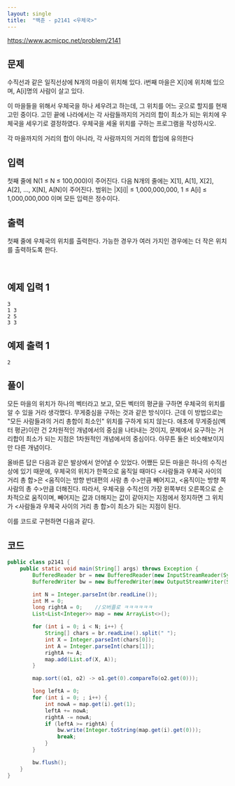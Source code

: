 ```yaml
---
layout: single
title:  "백준 - p2141 <우체국>"
---
```


https://www.acmicpc.net/problem/2141

## 문제

수직선과 같은 일직선상에 N개의 마을이 위치해 있다. i번째 마을은 X[i]에 위치해 있으며, A[i]명의 사람이 살고 있다.

이 마을들을 위해서 우체국을 하나 세우려고 하는데, 그 위치를 어느 곳으로 할지를 현재 고민 중이다. 고민 끝에 나라에서는 각 사람들까지의 거리의 합이 최소가 되는 위치에 우체국을 세우기로 결정하였다. 우체국을 세울 위치를 구하는 프로그램을 작성하시오.

각 마을까지의 거리의 합이 아니라, 각 사람까지의 거리의 합임에 유의한다

## 입력

첫째 줄에 N(1 ≤ N ≤ 100,000)이 주어진다. 다음 N개의 줄에는 X[1], A[1], X[2],  A[2], …, X[N], A[N]이 주어진다. 범위는 |X[i]| ≤ 1,000,000,000, 1 ≤ A[i] ≤  1,000,000,000 이며 모든 입력은 정수이다.

## 출력

첫째 줄에 우체국의 위치를 출력한다. 가능한 경우가 여러 가지인 경우에는 더 작은 위치를 출력하도록 한다.

​			 		

## 예제 입력 1 						

```
3
1 3
2 5
3 3
```

## 예제 출력 1 						

```
2
```



## 풀이

모든 마을의 위치가 하나의 벡터라고 보고, 모든 벡터의 평균을 구하면 우체국의 위치를 알 수 있을 거라 생각했다. 무게중심을 구하는 것과 같은 방식이다. 근데 이 방법으로는 "모든 사람들과의 거리 총합이 최소인" 위치를 구하게 되지 않는다. 애초에 무게중심(벡터 평균)이란 건 2차원적인 개념에서의 중심을 나타내는 것이지, 문제에서 요구하는 거리합이 최소가 되는 지점은 1차원적인 개념에서의 중심이다. 아무튼 둘은 비슷해보이지만 다른 개념이다.

올바른 답은 다음과 같은 발상에서 얻어낼 수 있었다. 어쨌든 모든 마을은 하나의 수직선 상에 있기 때문에, 우체국의 위치가 한쪽으로 움직일 때마다 <사람들과 우체국 사이의 거리 총 합>은 <움직이는 방향 반대편의 사람 총 수>만큼 빼어지고, <움직이는 방향 쪽 사람의 총 수>만큼 더해진다. 따라서, 우체국을 수직선의 가장 왼쪽부터 오른쪽으로 순차적으로 움직이며, 빼어지는 값과 더해지는 값이 같아지는 지점에서 정지하면 그 위치가 <사람들과 우체국 사이의 거리 총 합>이 최소가 되는 지점이 된다.

이를 코드로 구현하면 다음과 같다.



## 코드

```java
public class p2141 {
    public static void main(String[] args) throws Exception {
        BufferedReader br = new BufferedReader(new InputStreamReader(System.in));
        BufferedWriter bw = new BufferedWriter(new OutputStreamWriter(System.out));

        int N = Integer.parseInt(br.readLine());
        int M = 0;
        long rightA = 0;    //오버플로 ㅋㅋㅋㅋㅋㅋ
        List<List<Integer>> map = new ArrayList<>();

        for (int i = 0; i < N; i++) {
            String[] chars = br.readLine().split(" ");
            int X = Integer.parseInt(chars[0]);
            int A = Integer.parseInt(chars[1]);
            rightA += A;
            map.add(List.of(X, A));
        }

        map.sort((o1, o2) -> o1.get(0).compareTo(o2.get(0)));

        long leftA = 0;
        for (int i = 0; ; i++) {
            int nowA = map.get(i).get(1);
            leftA += nowA;
            rightA -= nowA;
            if (leftA >= rightA) {
                bw.write(Integer.toString(map.get(i).get(0)));
                break;
            }
        }

        bw.flush();
    }
}
```


